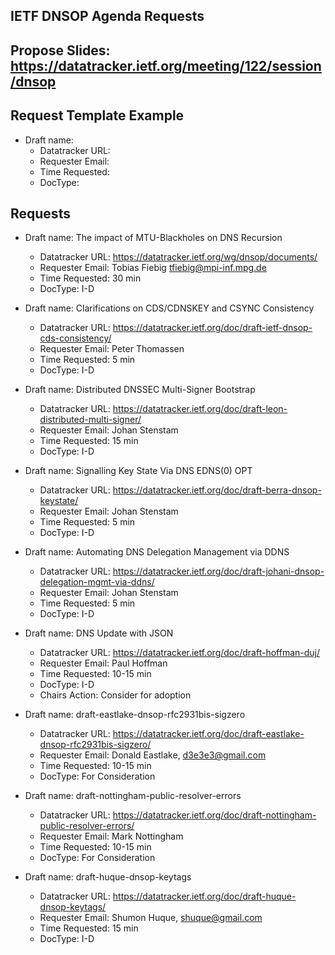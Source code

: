 ## IETF DNSOP Agenda Requests

## Propose Slides: https://datatracker.ietf.org/meeting/122/session/dnsop

## Request Template Example

*   Draft name:
    - Datatracker URL:
    - Requester Email:
    - Time Requested:
    - DocType:

## Requests

*   Draft name: The impact of MTU-Blackholes on DNS Recursion
    - Datatracker URL: https://datatracker.ietf.org/wg/dnsop/documents/
    - Requester Email: Tobias Fiebig <tfiebig@mpi-inf.mpg.de>
    - Time Requested: 30 min
    - DocType: I-D

*   Draft name: Clarifications on CDS/CDNSKEY and CSYNC Consistency
    - Datatracker URL: https://datatracker.ietf.org/doc/draft-ietf-dnsop-cds-consistency/
    - Requester Email: Peter Thomassen
    - Time Requested: 5 min
    - DocType: I-D

*   Draft name: Distributed DNSSEC Multi-Signer Bootstrap
    - Datatracker URL: https://datatracker.ietf.org/doc/draft-leon-distributed-multi-signer/
    - Requester Email: Johan Stenstam
    - Time Requested: 15 min
    - DocType: I-D

*   Draft name: Signalling Key State Via DNS EDNS(0) OPT
    - Datatracker URL: https://datatracker.ietf.org/doc/draft-berra-dnsop-keystate/
    - Requester Email: Johan Stenstam
    - Time Requested: 5 min
    - DocType: I-D

*   Draft name: Automating DNS Delegation Management via DDNS
    - Datatracker URL: https://datatracker.ietf.org/doc/draft-johani-dnsop-delegation-mgmt-via-ddns/
    - Requester Email: Johan Stenstam
    - Time Requested: 5 min
    - DocType: I-D

*   Draft name: DNS Update with JSON
    - Datatracker URL: https://datatracker.ietf.org/doc/draft-hoffman-duj/
    - Requester Email: Paul Hoffman
    - Time Requested: 10-15 min
    - DocType: I-D
    - Chairs Action: Consider for adoption

*   Draft name: draft-eastlake-dnsop-rfc2931bis-sigzero
    - Datatracker URL: https://datatracker.ietf.org/doc/draft-eastlake-dnsop-rfc2931bis-sigzero/
    - Requester Email: Donald Eastlake, <d3e3e3@gmail.com>
    - Time Requested: 10-15 min
    - DocType: For Consideration

*   Draft name: draft-nottingham-public-resolver-errors
    - Datatracker URL: https://datatracker.ietf.org/doc/draft-nottingham-public-resolver-errors/
    - Requester Email: Mark Nottingham
    - Time Requested: 10-15 min
    - DocType: For Consideration

*   Draft name: draft-huque-dnsop-keytags
    - Datatracker URL: https://datatracker.ietf.org/doc/draft-huque-dnsop-keytags/
    - Requester Email: Shumon Huque, <shuque@gmail.com>
    - Time Requested: 15 min
    - DocType: I-D
